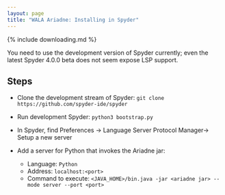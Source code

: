 ```yaml
---
layout: page
title: "WALA Ariadne: Installing in Spyder"
---
```


{% include downloading.md %}

 You need to use the development version of Spyder currently; even the
latest Spyder 4.0.0 beta does not seem expose LSP support.
 
## Steps

* Clone the development stream of Spyder: `git clone
https://github.com/spyder-ide/spyder`

* Run development Spyder: `python3 bootstrap.py`

* In Spyder, find Preferences -> Language
Server Protocol Manager-> Setup a new server

* Add a server for Python that invokes the Ariadne jar:
  * Language: `Python`
  * Address: `localhost:<port>`
  * Command to execute: `<JAVA_HOME>/bin.java -jar <ariadne jar> --mode server --port <port>`
